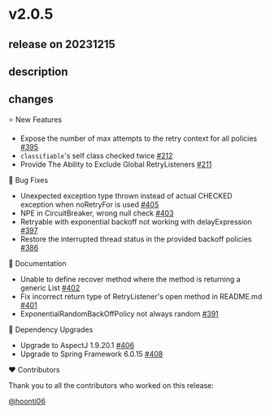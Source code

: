 # v2.0.5

## release on 20231215

## description

## changes

⭐ New Features

* Expose the number of max attempts to the retry context for all policies <a href="https://github.com/spring-projects/spring-retry/issues/395" data-hovercard-type="issue" data-hovercard-url="/spring-projects/spring-retry/issues/395/hovercard">#395</a>
* <code>classifiable</code>'s self class checked twice <a href="https://github.com/spring-projects/spring-retry/issues/212" data-hovercard-type="issue" data-hovercard-url="/spring-projects/spring-retry/issues/212/hovercard">#212</a>
* Provide The Ability to Exclude Global RetryListeners <a href="https://github.com/spring-projects/spring-retry/issues/211" data-hovercard-type="issue" data-hovercard-url="/spring-projects/spring-retry/issues/211/hovercard">#211</a>

🐞 Bug Fixes

* Unexpected exception type thrown instead of actual CHECKED exception when noRetryFor is used <a href="https://github.com/spring-projects/spring-retry/issues/405" data-hovercard-type="issue" data-hovercard-url="/spring-projects/spring-retry/issues/405/hovercard">#405</a>
* NPE in CircuitBreaker, wrong null check <a href="https://github.com/spring-projects/spring-retry/issues/403" data-hovercard-type="issue" data-hovercard-url="/spring-projects/spring-retry/issues/403/hovercard">#403</a>
* Retryable with exponential backoff not working with delayExpression <a href="https://github.com/spring-projects/spring-retry/issues/397" data-hovercard-type="issue" data-hovercard-url="/spring-projects/spring-retry/issues/397/hovercard">#397</a>
* Restore the interrupted thread status in the provided backoff policies <a href="https://github.com/spring-projects/spring-retry/issues/386" data-hovercard-type="issue" data-hovercard-url="/spring-projects/spring-retry/issues/386/hovercard">#386</a>

📔 Documentation

* Unable to define recover method where the method is returning a generic List <a href="https://github.com/spring-projects/spring-retry/issues/402" data-hovercard-type="issue" data-hovercard-url="/spring-projects/spring-retry/issues/402/hovercard">#402</a>
* Fix incorrect return type of RetryListener's open method in README.md <a href="https://github.com/spring-projects/spring-retry/pull/401" data-hovercard-type="pull_request" data-hovercard-url="/spring-projects/spring-retry/pull/401/hovercard">#401</a>
* ExponentialRandomBackOffPolicy not always random <a href="https://github.com/spring-projects/spring-retry/issues/391" data-hovercard-type="issue" data-hovercard-url="/spring-projects/spring-retry/issues/391/hovercard">#391</a>

🔨 Dependency Upgrades

* Upgrade to AspectJ 1.9.20.1 <a href="https://github.com/spring-projects/spring-retry/issues/406" data-hovercard-type="issue" data-hovercard-url="/spring-projects/spring-retry/issues/406/hovercard">#406</a>
* Upgrade to Spring Framework 6.0.15 <a href="https://github.com/spring-projects/spring-retry/issues/408" data-hovercard-type="issue" data-hovercard-url="/spring-projects/spring-retry/issues/408/hovercard">#408</a>

❤️ Contributors

Thank you to all the contributors who worked on this release:

<a class="user-mention notranslate" data-hovercard-type="user" data-hovercard-url="/users/hoonti06/hovercard" data-octo-click="hovercard-link-click" data-octo-dimensions="link_type:self" href="https://github.com/hoonti06">@hoonti06</a>

